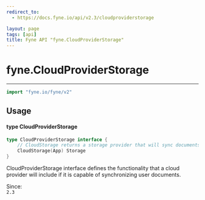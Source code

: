 ```yaml
---
redirect_to:
  - https://docs.fyne.io/api/v2.3/cloudproviderstorage

layout: page
tags: [api]
title: Fyne API "fyne.CloudProviderStorage"
---
```



# fyne.CloudProviderStorage
---
```go
import "fyne.io/fyne/v2"
```

## Usage

#### type CloudProviderStorage

```go
type CloudProviderStorage interface {
	// CloudStorage returns a storage provider that will sync documents to the cloud this provider uses.
	CloudStorage(App) Storage
}
```

CloudProviderStorage interface defines the functionality that a cloud provider will include if it is capable of synchronizing user documents.


<div class="since">Since: <code>
2.3</code></div>
